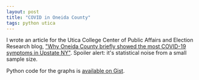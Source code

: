 ```yaml
---
layout: post
title: "COVID in Oneida County"
tags: python utica
---
```

I wrote an article for the Utica College Center of Public Affairs and Election Research blog,
["Why Oneida County briefly showed the most COVID-19 symptoms in Upstate NY"](https://www.ucpublicaffairs.com/home/2020/5/2/why-oneida-county-briefly-showed-the-most-covid-19-symptoms-in-upstate-ny-by-brenton-recht). Spoiler alert: it's statistical noise from a small sample size.

Python code for the graphs is [available on Gist](https://gist.github.com/brsr/51e0487b2f84691490a1b3c6b1c22354).
